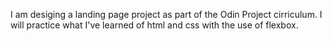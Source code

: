 I am desiging a landing page project as part of the Odin Project cirriculum. I will practice what I've learned of html and css with the use of flexbox.